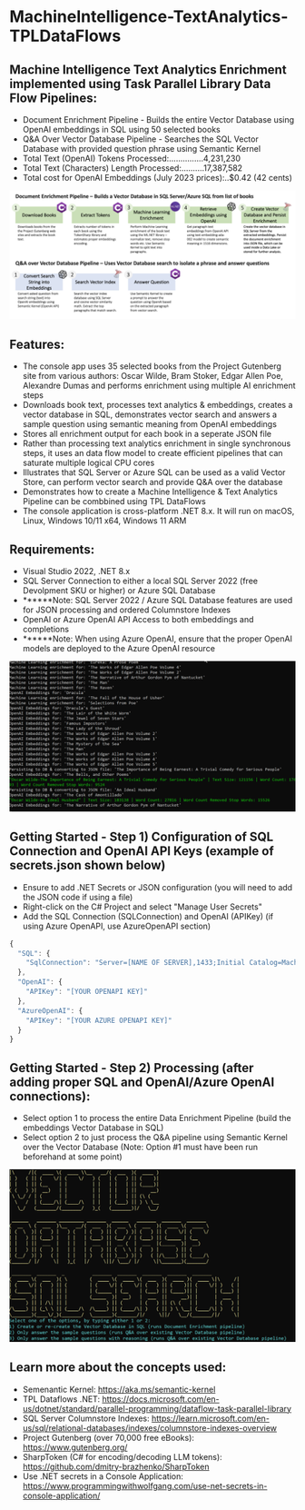 # MachineIntelligence-TextAnalytics-TPLDataFlows

## Machine Intelligence Text Analytics Enrichment implemented using Task Parallel Library Data Flow Pipelines:
* Document Enrichment Pipeline - Builds the entire Vector Database using OpenAI embeddings in SQL using 50 selected books
* Q&A Over Vector Database Pipeline - Searches the SQL Vector Database with provided question phrase using Semantic Kernel
* Total Text (OpenAI) Tokens Processed:...............4,231,230  
* Total Text (Characters) Length Processed:..........17,387,582  
* Total cost for OpenAI Embeddings (July 2023 prices):..$0.42 (42 cents)

![TPL Pipeline](https://github.com/bartczernicki/MachineIntelligence-TextAnalytics-TPLDataFlows/blob/master/TPLDataFlows-Pipeline.png)

## Features:
* The console app uses 35 selected books from the Project Gutenberg site from various authors: Oscar Wilde, Bram Stoker, Edgar Allen Poe, Alexandre Dumas and performs enrichment using multiple AI enrichment steps
* Downloads book text, processes text analytics & embeddings, creates a vector database in SQL, demonstrates vector search and answers a sample question using semantic meaning from OpenAI embeddings
* Stores all enrichment output for each book in a seperate JSON file
* Rather than processing text analytics enrichment in single synchronous steps, it uses an data flow model to create efficient pipelines that can saturate multiple logical CPU cores  
* Illustrates that SQL Server or Azure SQL can be used as a valid Vector Store, can perform vector search and provide Q&A over the database
* Demonstrates how to create a Machine Intelligence & Text Analytics Pipeline can be combbined using TPL DataFlows
* The console application is cross-platform .NET 8.x. It will run on macOS, Linux, Windows 10/11 x64, Windows 11 ARM

## Requirements:
* Visual Studio 2022, .NET 8.x
* SQL Server Connection to either a local SQL Server 2022 (free Devolpment SKU or higher) or Azure SQL Database
* ******Note: SQL Server 2022 / Azure SQL Database features are used for JSON processing and ordered Columnstore Indexes
* OpenAI or Azure OpenAI API Access to both embeddings and completions
* ******Note: When using Azure OpenAI, ensure that the proper OpenAI models are deployed to the Azure OpenAI resource

![Training Job](https://github.com/bartczernicki/MachineIntelligence-TextAnalytics-TPLDataFlows/blob/master/TPLVectorEmbeddingsProcessingConsole.gif)

## Getting Started - Step 1) Configuration of SQL Connection and OpenAI API Keys (example of secrets.json shown below)
* Ensure to add .NET Secrets or JSON configuration (you will need to add the JSON code if using a file)
* Right-click on the C# Project and select "Manage User Secrets"
* Add the SQL Connection (SQLConnection) and OpenAI (APIKey) (if using Azure OpenAPI, use AzureOpenAPI section)  

```javascript
{
  "SQL": {
    "SqlConnection": "Server=[NAME OF SERVER],1433;Initial Catalog=MachineIntelligenceDb;Persist Security Info=False;User ID=[USERID];Password=[PASSWORD];MultipleActiveResultSets=False;Encrypt=True;TrustServerCertificate=False;Connection Timeout=5000;"
  },
  "OpenAI": {
    "APIKey": "[YOUR OPENAPI KEY]"
  },
  "AzureOpenAI": {
    "APIKey": "[YOUR AZURE OPENAPI KEY]"
  }
}
```
  
## Getting Started - Step 2) Processing (after adding proper SQL and OpenAI/Azure OpenAI connections):
* Select option 1 to process the entire Data Enrichment Pipeline (build the embeddings Vector Database in SQL)
* Select option 2 to just process the Q&A pipeline using Semantic Kernel over the Vector Database (Note: Option #1 must have been run beforehand at some point)

![Getting Started - Console App](https://github.com/bartczernicki/MachineIntelligence-TextAnalytics-TPLDataFlows/blob/master/TPLDataFlows-ConsoleApp.png)

## Learn more about the concepts used:
* Semenantic Kernel: https://aka.ms/semantic-kernel  
* TPL Dataflows .NET: https://docs.microsoft.com/en-us/dotnet/standard/parallel-programming/dataflow-task-parallel-library
* SQL Server Columnstore Indexes: https://learn.microsoft.com/en-us/sql/relational-databases/indexes/columnstore-indexes-overview  
* Project Gutenberg (over 70,000 free eBooks): https://www.gutenberg.org/  
* SharpToken (C# for encoding/decoding LLM tokens): https://github.com/dmitry-brazhenko/SharpToken  
* Use .NET secrets in a Console Application: https://www.programmingwithwolfgang.com/use-net-secrets-in-console-application/  
